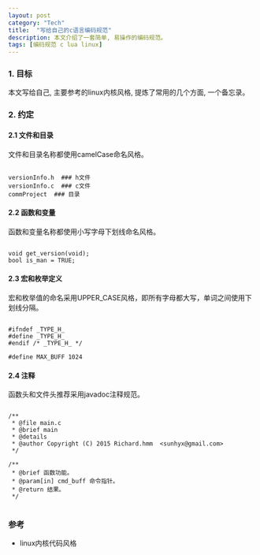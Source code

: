 ```yaml
---
layout: post
category: "Tech"
title:  "写给自己的c语言编码规范"
description: 本文介绍了一套简单, 易操作的编码规范。
tags: [编码规范 c lua linux]
---
```


### 1. 目标  ###
  本文写给自己, 主要参考的linux内核风格, 提炼了常用的几个方面, 一个备忘录。

### 2. 约定 ###

#### 2.1 文件和目录 ####
文件和目录名称都使用camelCase命名风格。
~~~

versionInfo.h  ### h文件
versionInfo.c  ### c文件
commProject  ### 目录

~~~

#### 2.2 函数和变量 ####
函数和变量名称都使用小写字母下划线命名风格。
~~~

void get_version(void);
bool is_man = TRUE;

~~~

#### 2.3 宏和枚举定义 ####
宏和枚举值的命名采用UPPER_CASE风格，即所有字母都大写，单词之间使用下划线分隔。
~~~

#ifndef _TYPE_H_
#define _TYPE_H_
#endif /* _TYPE_H_ */

#define MAX_BUFF 1024

~~~

#### 2.4 注释 ####
函数头和文件头推荐采用javadoc注释规范。
~~~

/**
 * @file main.c
 * @brief main
 * @details
 * @author Copyright (C) 2015 Richard.hmm  <sunhyx@gmail.com>
 */
 
/**
 * @brief 函数功能。
 * @param[in] cmd_buff 命令指针。
 * @return 结果。
 */
 
~~~

### 参考  ###
* linux内核代码风格
